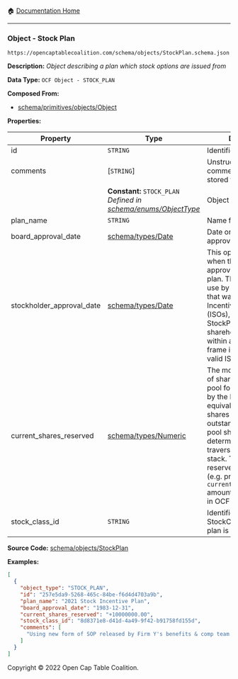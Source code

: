 :house: [Documentation Home](../../../README.md)

---

### Object - Stock Plan

`https://opencaptablecoalition.com/schema/objects/StockPlan.schema.json`

**Description:** _Object describing a plan which stock options are issued from_

**Data Type:** `OCF Object - STOCK_PLAN`

**Composed From:**

- [schema/primitives/objects/Object](../primitives/objects/Object.md)

**Properties:**

| Property                  | Type                                                                                          | Description                                                                                                                                                                                                                                                                                                                              | Required   |
| ------------------------- | --------------------------------------------------------------------------------------------- | ---------------------------------------------------------------------------------------------------------------------------------------------------------------------------------------------------------------------------------------------------------------------------------------------------------------------------------------- | ---------- |
| id                        | `STRING`                                                                                      | Identifier for the object                                                                                                                                                                                                                                                                                                                | `REQUIRED` |
| comments                  | [`STRING`]                                                                                    | Unstructured text comments related to and stored for the object                                                                                                                                                                                                                                                                          | -          |
|                           | **Constant:** `STOCK_PLAN`</br>_Defined in [schema/enums/ObjectType](../enums/ObjectType.md)_ | Object type field                                                                                                                                                                                                                                                                                                                        | -          |
| plan_name                 | `STRING`                                                                                      | Name for the stock plan                                                                                                                                                                                                                                                                                                                  | `REQUIRED` |
| board_approval_date       | [schema/types/Date](../types/Date.md)                                                         | Date on which board approved the plan                                                                                                                                                                                                                                                                                                    | -          |
| stockholder_approval_date | [schema/types/Date](../types/Date.md)                                                         | This optional field tracks when the stockholders approved this stock plan. This is intended for use by US companies that want to issue Incentive Stock Options (ISOs), as the issuing StockPlan must receive shareholder approval within a specified time frame in order to issue valid ISOs.                                            | -          |
| current_shares_reserved   | [schema/types/Numeric](../types/Numeric.md)                                                   | The most recent number of shares reserved in the pool for this stock plan by the Board or equivalent body. Actual shares issued and outstanding from the pool should be determined by traversing the event stack. The plan's reserved share history (e.g. previous `current_shares_reserved` amounts) is not available in OCF version 1. | `REQUIRED` |
| stock_class_id            | `STRING`                                                                                      | Identifier of the StockClass object this plan is composed of                                                                                                                                                                                                                                                                             | `REQUIRED` |

**Source Code:** [schema/objects/StockPlan](../../../../schema/objects/StockPlan.schema.json)

**Examples:**

```json
[
  {
    "object_type": "STOCK_PLAN",
    "id": "257e5da9-5268-465c-84be-f6d4d4703a9b",
    "plan_name": "2021 Stock Incentive Plan",
    "board_approval_date": "1983-12-31",
    "current_shares_reserved": "+10000000.00",
    "stock_class_id": "8d8371e8-d41d-4a49-9f42-b91758fd155d",
    "comments": [
      "Using new form of SOP released by Firm Y's benefits & comp team on 10/10/2021."
    ]
  }
]
```

Copyright © 2022 Open Cap Table Coalition.

